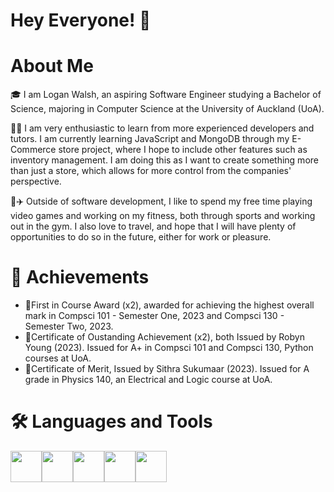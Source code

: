 # Hey Everyone! 👋

# About Me

🎓 I am Logan Walsh, an aspiring Software Engineer studying a Bachelor of Science, majoring in Computer Science at the University of Auckland (UoA).

👨‍💻 I am very enthusiastic to learn from more experienced developers and tutors. I am currently learning JavaScript and MongoDB through my E-Commerce store project, where I hope to include other features such as inventory management. I am doing this as I want to create something more than just a store, which allows for more control from the companies' perspective.

🏀✈️ Outside of software development, I like to spend my free time playing video games and working on my fitness, both through sports and working out in the gym. I also love to travel, and hope that I will have plenty of opportunities to do so in the future, either for work or pleasure.

# 🏅 Achievements

- 📜First in Course Award (x2), awarded for achieving the highest overall mark in Compsci 101 - Semester One, 2023 and Compsci 130 - Semester Two, 2023.
- 📜Certificate of Oustanding Achievement (x2), both Issued by Robyn Young (2023). Issued for A+ in Compsci 101 and Compsci 130, Python courses at UoA.
- 📜Certificate of Merit, Issued by Sithra Sukumaar (2023). Issued for A grade in Physics 140, an Electrical and Logic course at UoA.

# 🛠️ Languages and Tools

<p align="left">
  <img style="width:50px;height:50pxpx;" src="https://cdn.jsdelivr.net/gh/devicons/devicon@latest/icons/python/python-original-wordmark.svg"/><img style="width:50px;height:50pxpx;" src="https://cdn.jsdelivr.net/gh/devicons/devicon@latest/icons/java/java-original-wordmark.svg"/><img style="width:50px;height:50pxpx;" src="https://cdn.jsdelivr.net/gh/devicons/devicon@latest/icons/c/c-original.svg"/><img style="width:50px;height:50pxpx;" src="https://cdn.jsdelivr.net/gh/devicons/devicon@latest/icons/html5/html5-original-wordmark.svg"/><img style="width:50px;height:50pxpx;" src="https://cdn.jsdelivr.net/gh/devicons/devicon@latest/icons/css3/css3-original-wordmark.svg"/>
</p>


